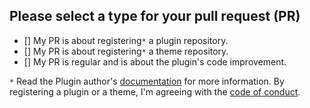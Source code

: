 ## Please select a type for your pull request (PR)

- [] My PR is about registering`*` a plugin repository.
- [] My PR is about registering`*` a theme repository.
- [] My PR is regular and is about the plugin's code improvement.

`*` Read the Plugin author's [documentation](https://github.com/imath/entrepot/wiki) for more information. By registering a plugin or a theme, I'm agreeing with the [code of conduct](https://github.com/imath/entrepot/blob/master/CODE_OF_CONDUCT.md).

